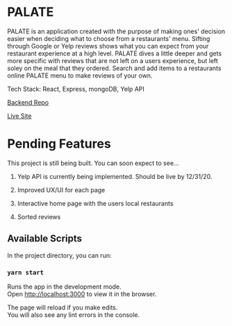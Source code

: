 # PALATE

PALATE is an application created with the purpose of making ones' decision easier when deciding what to choose from a restaurants' menu. Sifting through Google or Yelp reviews shows what you can expect from your restaurant experience at a high level. PALATE dives a little deeper and gets more specific with reviews that are not left on a users experience, but left soley on the meal that they ordered. Search and add items to a restaurants online PALATE menu to make reviews of your own.

Tech Stack: React, Express, mongoDB, Yelp API

[Backend Repo](https://github.com/adeola-ak/palate-api)

[Live Site](https://palateapp.netlify.app/)

# Pending Features

This project is still being built. You can soon expect to see...

1. Yelp API is currently being implemented. Should be live by 12/31/20.

2. Improved UX/UI for each page

3. Interactive home page with the users local restaurants

4. Sorted reviews

## Available Scripts

In the project directory, you can run:

### `yarn start`

Runs the app in the development mode.\
Open [http://localhost:3000](http://localhost:3000) to view it in the browser.

The page will reload if you make edits.\
You will also see any lint errors in the console.
